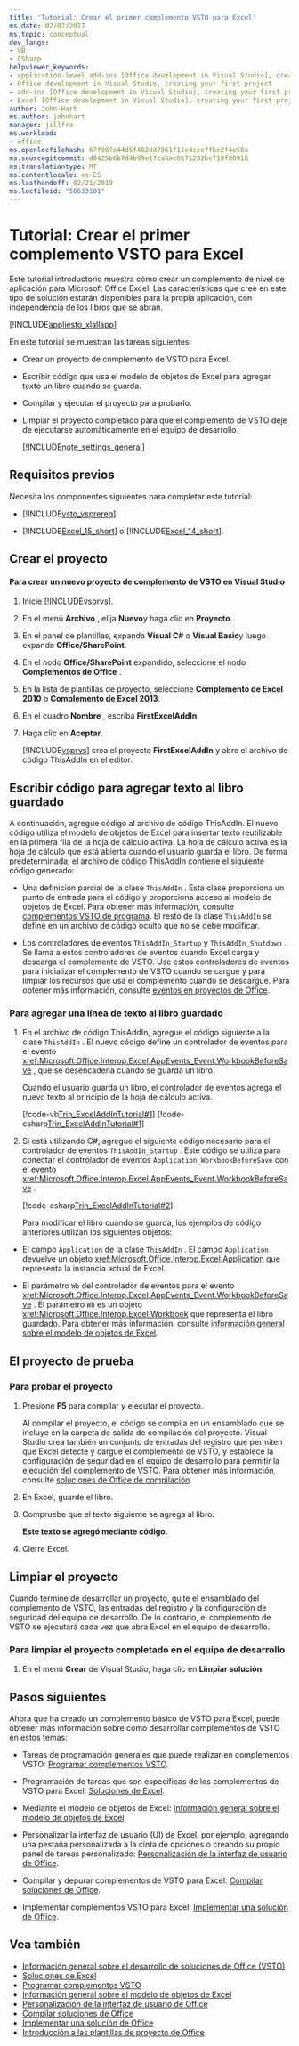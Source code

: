```yaml
---
title: 'Tutorial: Crear el primer complemento VSTO para Excel'
ms.date: 02/02/2017
ms.topic: conceptual
dev_langs:
- VB
- CSharp
helpviewer_keywords:
- application-level add-ins [Office development in Visual Studio], creating your first project
- Office development in Visual Studio, creating your first project
- add-ins [Office development in Visual Studio], creating your first project
- Excel [Office development in Visual Studio], creating your first project
author: John-Hart
ms.author: johnhart
manager: jillfra
ms.workload:
- office
ms.openlocfilehash: 67f907e44d5f482dd7861f11c4cee7fbe2f4e50a
ms.sourcegitcommit: d0425b6b7d4b99e17ca6ac0671282bc718f80910
ms.translationtype: MT
ms.contentlocale: es-ES
ms.lasthandoff: 02/21/2019
ms.locfileid: "56633101"
---
```

# <a name="walkthrough-create-your-first-vsto-add-in-for-excel"></a>Tutorial: Crear el primer complemento VSTO para Excel
  Este tutorial introductorio muestra cómo crear un complemento de nivel de aplicación para Microsoft Office Excel. Las características que cree en este tipo de solución estarán disponibles para la propia aplicación, con independencia de los libros que se abran.

 [!INCLUDE[appliesto_xlallapp](../vsto/includes/appliesto-xlallapp-md.md)]

 En este tutorial se muestran las tareas siguientes:

- Crear un proyecto de complemento de VSTO para Excel.

- Escribir código que usa el modelo de objetos de Excel para agregar texto un libro cuando se guarda.

- Compilar y ejecutar el proyecto para probarlo.

- Limpiar el proyecto completado para que el complemento de VSTO deje de ejecutarse automáticamente en el equipo de desarrollo.

  [!INCLUDE[note_settings_general](../sharepoint/includes/note-settings-general-md.md)]

## <a name="prerequisites"></a>Requisitos previos
 Necesita los componentes siguientes para completar este tutorial:

-   [!INCLUDE[vsto_vsprereq](../vsto/includes/vsto-vsprereq-md.md)]

-   [!INCLUDE[Excel_15_short](../vsto/includes/excel-15-short-md.md)] o [!INCLUDE[Excel_14_short](../vsto/includes/excel-14-short-md.md)].

## <a name="create-the-project"></a>Crear el proyecto

#### <a name="to-create-a-new-excel-vsto-add-in-project-in-visual-studio"></a>Para crear un nuevo proyecto de complemento de VSTO en Visual Studio

1.  Inicie [!INCLUDE[vsprvs](../sharepoint/includes/vsprvs-md.md)].

2.  En el menú **Archivo** , elija **Nuevo**y haga clic en **Proyecto**.

3.  En el panel de plantillas, expanda **Visual C#** o **Visual Basic**y luego expanda **Office/SharePoint**.

4.  En el nodo **Office/SharePoint** expandido, seleccione el nodo **Complementos de Office** .

5.  En la lista de plantillas de proyecto, seleccione **Complemento de Excel 2010** o **Complemento de Excel 2013**.

6.  En el cuadro **Nombre** , escriba **FirstExcelAddIn**.

7.  Haga clic en **Aceptar**.

     [!INCLUDE[vsprvs](../sharepoint/includes/vsprvs-md.md)] crea el proyecto **FirstExcelAddIn** y abre el archivo de código ThisAddIn en el editor.

## <a name="write-code-to-add-text-to-the-saved-workbook"></a>Escribir código para agregar texto al libro guardado
 A continuación, agregue código al archivo de código ThisAddIn. El nuevo código utiliza el modelo de objetos de Excel para insertar texto reutilizable en la primera fila de la hoja de cálculo activa. La hoja de cálculo activa es la hoja de cálculo que está abierta cuando el usuario guarda el libro. De forma predeterminada, el archivo de código ThisAddIn contiene el siguiente código generado:

-   Una definición parcial de la clase `ThisAddIn` . Esta clase proporciona un punto de entrada para el código y proporciona acceso al modelo de objetos de Excel. Para obtener más información, consulte [complementos VSTO de programa](../vsto/programming-vsto-add-ins.md). El resto de la clase `ThisAddIn` se define en un archivo de código oculto que no se debe modificar.

-   Los controladores de eventos `ThisAddIn_Startup` y `ThisAddIn_Shutdown` . Se llama a estos controladores de eventos cuando Excel carga y descarga el complemento de VSTO. Use estos controladores de eventos para inicializar el complemento de VSTO cuando se cargue y para limpiar los recursos que usa el complemento cuando se descargue. Para obtener más información, consulte [eventos en proyectos de Office](../vsto/events-in-office-projects.md).

### <a name="to-add-a-line-of-text-to-the-saved-workbook"></a>Para agregar una línea de texto al libro guardado

1. En el archivo de código ThisAddIn, agregue el código siguiente a la clase `ThisAddIn` . El nuevo código define un controlador de eventos para el evento <xref:Microsoft.Office.Interop.Excel.AppEvents_Event.WorkbookBeforeSave> , que se desencadena cuando se guarda un libro.

    Cuando el usuario guarda un libro, el controlador de eventos agrega el nuevo texto al principio de la hoja de cálculo activa.

    [!code-vb[Trin_ExcelAddInTutorial#1](../vsto/codesnippet/VisualBasic/Trin_ExcelAddInTutorial/ThisAddIn.vb#1)]
    [!code-csharp[Trin_ExcelAddInTutorial#1](../vsto/codesnippet/CSharp/Trin_ExcelAddInTutorial/ThisAddIn.cs#1)]

2. Si está utilizando C#, agregue el siguiente código necesario para el controlador de eventos `ThisAddIn_Startup` . Este código se utiliza para conectar el controlador de eventos `Application_WorkbookBeforeSave` con el evento <xref:Microsoft.Office.Interop.Excel.AppEvents_Event.WorkbookBeforeSave> .

    [!code-csharp[Trin_ExcelAddInTutorial#2](../vsto/codesnippet/CSharp/Trin_ExcelAddInTutorial/ThisAddIn.cs#2)]

   Para modificar el libro cuando se guarda, los ejemplos de código anteriores utilizan los siguientes objetos:

-   El campo `Application` de la clase `ThisAddIn` . El campo `Application` devuelve un objeto <xref:Microsoft.Office.Interop.Excel.Application> que representa la instancia actual de Excel.

-   El parámetro `Wb` del controlador de eventos para el evento <xref:Microsoft.Office.Interop.Excel.AppEvents_Event.WorkbookBeforeSave> . El parámetro `Wb` es un objeto <xref:Microsoft.Office.Interop.Excel.Workbook> que representa el libro guardado. Para obtener más información, consulte [información general sobre el modelo de objetos de Excel](../vsto/excel-object-model-overview.md).

## <a name="test-the-project"></a>El proyecto de prueba

### <a name="to-test-the-project"></a>Para probar el proyecto

1.  Presione **F5** para compilar y ejecutar el proyecto.

     Al compilar el proyecto, el código se compila en un ensamblado que se incluye en la carpeta de salida de compilación del proyecto. Visual Studio crea también un conjunto de entradas del registro que permiten que Excel detecte y cargue el complemento de VSTO, y establece la configuración de seguridad en el equipo de desarrollo para permitir la ejecución del complemento de VSTO. Para obtener más información, consulte [soluciones de Office de compilación](../vsto/building-office-solutions.md).

2.  En Excel, guarde el libro.

3.  Compruebe que el texto siguiente se agrega al libro.

     **Este texto se agregó mediante código.**

4.  Cierre Excel.

## <a name="clean-up-the-project"></a>Limpiar el proyecto
 Cuando termine de desarrollar un proyecto, quite el ensamblado del complemento de VSTO, las entradas del registro y la configuración de seguridad del equipo de desarrollo. De lo contrario, el complemento de VSTO se ejecutará cada vez que abra Excel en el equipo de desarrollo.

### <a name="to-clean-up-the-completed-project-on-your-development-computer"></a>Para limpiar el proyecto completado en el equipo de desarrollo

1.  En el menú **Crear** de Visual Studio, haga clic en **Limpiar solución**.

## <a name="next-steps"></a>Pasos siguientes
 Ahora que ha creado un complemento básico de VSTO para Excel, puede obtener más información sobre cómo desarrollar complementos de VSTO en estos temas:

-   Tareas de programación generales que puede realizar en complementos VSTO: [Programar complementos VSTO](../vsto/programming-vsto-add-ins.md).

-   Programación de tareas que son específicas de los complementos de VSTO para Excel: [Soluciones de Excel](../vsto/excel-solutions.md).

-   Mediante el modelo de objetos de Excel: [Información general sobre el modelo de objetos de Excel](../vsto/excel-object-model-overview.md).

-   Personalizar la interfaz de usuario (UI) de Excel, por ejemplo, agregando una pestaña personalizada a la cinta de opciones o creando su propio panel de tareas personalizado: [Personalización de la interfaz de usuario de Office](../vsto/office-ui-customization.md).

-   Compilar y depurar complementos de VSTO para Excel: [Compilar soluciones de Office](../vsto/building-office-solutions.md).

-   Implementar complementos VSTO para Excel: [Implementar una solución de Office](../vsto/deploying-an-office-solution.md).

## <a name="see-also"></a>Vea también
- [Información general sobre el desarrollo de soluciones de Office &#40;VSTO&#41;](../vsto/office-solutions-development-overview-vsto.md)
- [Soluciones de Excel](../vsto/excel-solutions.md)
- [Programar complementos VSTO](../vsto/programming-vsto-add-ins.md)
- [Información general sobre el modelo de objetos de Excel](../vsto/excel-object-model-overview.md)
- [Personalización de la interfaz de usuario de Office](../vsto/office-ui-customization.md)
- [Compilar soluciones de Office](../vsto/building-office-solutions.md)
- [Implementar una solución de Office](../vsto/deploying-an-office-solution.md)
- [Introducción a las plantillas de proyecto de Office](../vsto/office-project-templates-overview.md)
